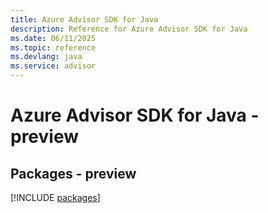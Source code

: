 ```yaml
---
title: Azure Advisor SDK for Java
description: Reference for Azure Advisor SDK for Java
ms.date: 06/11/2025
ms.topic: reference
ms.devlang: java
ms.service: advisor
---
```

# Azure Advisor SDK for Java - preview
## Packages - preview
[!INCLUDE [packages](advisor-index.md)]